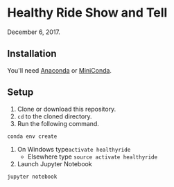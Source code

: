 # Healthy Ride Show and Tell

December 6, 2017.

## Installation

You'll need [Anaconda](http://www.anaconda.com/download) or [MiniConda](https://conda.io/miniconda.html).

## Setup

1. Clone or download this repository.
1. `cd` to the cloned directory.
1. Run the following command.
```bash
conda env create
```
1. On Windows type`activate healthyride`
    * Elsewhere type `source activate healthyride`
1. Launch Jupyter Notebook
```bash
jupyter notebook
```
